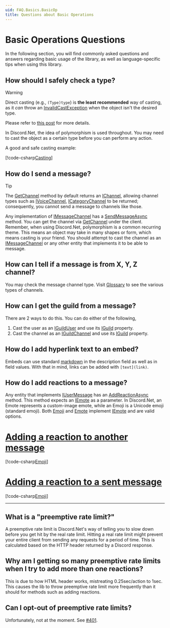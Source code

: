 ```yaml
---
uid: FAQ.Basics.BasicOp
title: Questions about Basic Operations
---
```


# Basic Operations Questions

In the following section, you will find commonly asked questions and
answers regarding basic usage of the library, as well as
language-specific tips when using this library.

## How should I safely check a type?

> [!WARNING]
> Direct casting (e.g., `(Type)type`) is **the least recommended**
> way of casting, as it _can_ throw an [InvalidCastException]
> when the object isn't the desired type.
>
> Please refer to [this post] for more details.

In Discord.Net, the idea of polymorphism is used throughout. You may
need to cast the object as a certain type before you can perform any
action.

A good and safe casting example:

[!code-csharp[Casting](samples/cast.cs)]

[invalidcastexception]: https://docs.microsoft.com/en-us/dotnet/api/system.invalidcastexception
[this post]: https://docs.microsoft.com/en-us/dotnet/csharp/how-to/safely-cast-using-pattern-matching-is-and-as-operators

## How do I send a message?

> [!TIP]
> The [GetChannel] method by default returns an [IChannel], allowing
> channel types such as [IVoiceChannel], [ICategoryChannel]
> to be returned; consequently, you cannot send a message
> to channels like those.

Any implementation of [IMessageChannel] has a [SendMessageAsync]
method. You can get the channel via [GetChannel] under the client.
Remember, when using Discord.Net, polymorphism is a common recurring
theme. This means an object may take in many shapes or form, which
means casting is your friend. You should attempt to cast the channel
as an [IMessageChannel] or any other entity that implements it to be
able to message.

[sendmessageasync]: xref:Discord.IMessageChannel.SendMessageAsync*
[getchannel]: xref:Discord.WebSocket.DiscordSocketClient.GetChannel*

## How can I tell if a message is from X, Y, Z channel?

You may check the message channel type. Visit [Glossary] to see the
various types of channels.

[glossary]: xref:FAQ.Glossary#message-channels

## How can I get the guild from a message?

There are 2 ways to do this. You can do either of the following,

1. Cast the user as an [IGuildUser] and use its [IGuild] property.
2. Cast the channel as an [IGuildChannel] and use its [IGuild] property.

## How do I add hyperlink text to an embed?

Embeds can use standard [markdown] in the description field as well
as in field values. With that in mind, links can be added with
`[text](link)`.

[markdown]: https://support.discordapp.com/hc/en-us/articles/210298617-Markdown-Text-101-Chat-Formatting-Bold-Italic-Underline-

## How do I add reactions to a message?

Any entity that implements [IUserMessage] has an [AddReactionAsync]
method. This method expects an [IEmote] as a parameter.
In Discord.Net, an Emote represents a custom-image emote, while an
Emoji is a Unicode emoji (standard emoji). Both [Emoji] and [Emote]
implement [IEmote] and are valid options.

# [Adding a reaction to another message](#tab/emoji-others)

[!code-csharp[Emoji](samples/emoji-others.cs)]

# [Adding a reaction to a sent message](#tab/emoji-self)

[!code-csharp[Emoji](samples/emoji-self.cs)]

---

[addreactionasync]: xref:Discord.IMessage.AddReactionAsync*

## What is a "preemptive rate limit?"

A preemptive rate limit is Discord.Net's way of telling you to slow
down before you get hit by the real rate limit. Hitting a real rate
limit might prevent your entire client from sending any requests for
a period of time. This is calculated based on the HTTP header
returned by a Discord response.

## Why am I getting so many preemptive rate limits when I try to add more than one reactions?

This is due to how HTML header works, mistreating
0.25sec/action to 1sec. This causes the lib to throw preemptive rate
limit more frequently than it should for methods such as adding
reactions.

## Can I opt-out of preemptive rate limits?

Unfortunately, not at the moment. See [#401](https://github.com/discord-net/Discord.Net/issues/401).

[IChannel]: xref:Discord.IChannel
[ICategoryChannel]: xref:Discord.ICategoryChannel
[IGuildChannel]: xref:Discord.IGuildChannel
[ITextChannel]: xref:Discord.ITextChannel
[IGuild]: xref:Discord.IGuild
[IVoiceChannel]: xref:Discord.IVoiceChannel
[IGuildUser]: xref:Discord.IGuildUser
[IMessageChannel]: xref:Discord.IMessageChannel
[IUserMessage]: xref:Discord.IUserMessage
[IEmote]: xref:Discord.IEmote
[Emote]: xref:Discord.Emote
[Emoji]: xref:Discord.Emoji
